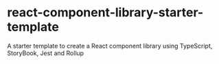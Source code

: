 # react-component-library-starter-template
A starter template to create a React component library using TypeScript, StoryBook, Jest and Rollup
